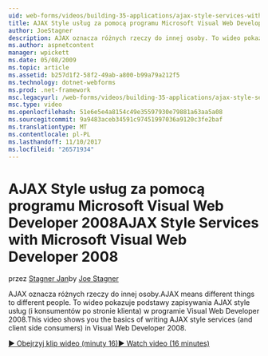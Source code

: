 ```yaml
---
uid: web-forms/videos/building-35-applications/ajax-style-services-with-microsoft-visual-web-developer-2008
title: AJAX Style usług za pomocą programu Microsoft Visual Web Developer 2008 | Dokumentacja firmy Microsoft
author: JoeStagner
description: AJAX oznacza różnych rzeczy do innej osoby. To wideo pokazuje podstawy pisanie usług styl AJAX (i konsumentów po stronie klienta) w odchyleń sieci Web Visual.
ms.author: aspnetcontent
manager: wpickett
ms.date: 05/08/2009
ms.topic: article
ms.assetid: b257d1f2-58f2-49ab-a800-b99a79a212f5
ms.technology: dotnet-webforms
ms.prod: .net-framework
msc.legacyurl: /web-forms/videos/building-35-applications/ajax-style-services-with-microsoft-visual-web-developer-2008
msc.type: video
ms.openlocfilehash: 51e6e5e4a8154c49e35597930e79881a63aa5a08
ms.sourcegitcommit: 9a9483aceb34591c97451997036a9120c3fe2baf
ms.translationtype: MT
ms.contentlocale: pl-PL
ms.lasthandoff: 11/10/2017
ms.locfileid: "26571934"
---
```

<a name="ajax-style-services-with-microsoft-visual-web-developer-2008"></a><span data-ttu-id="15dcc-104">AJAX Style usług za pomocą programu Microsoft Visual Web Developer 2008</span><span class="sxs-lookup"><span data-stu-id="15dcc-104">AJAX Style Services with Microsoft Visual Web Developer 2008</span></span>
====================
<span data-ttu-id="15dcc-105">przez [Stagner Jan](https://github.com/JoeStagner)</span><span class="sxs-lookup"><span data-stu-id="15dcc-105">by [Joe Stagner](https://github.com/JoeStagner)</span></span>

<span data-ttu-id="15dcc-106">AJAX oznacza różnych rzeczy do innej osoby.</span><span class="sxs-lookup"><span data-stu-id="15dcc-106">AJAX means different things to different people.</span></span> <span data-ttu-id="15dcc-107">To wideo pokazuje podstawy zapisywania AJAX style usług (i konsumentów po stronie klienta) w programie Visual Web Developer 2008.</span><span class="sxs-lookup"><span data-stu-id="15dcc-107">This video shows you the basics of writing AJAX style services (and client side consumers) in Visual Web Developer 2008.</span></span>

[<span data-ttu-id="15dcc-108">&#9654; Obejrzyj klip wideo (minuty 16)</span><span class="sxs-lookup"><span data-stu-id="15dcc-108">&#9654; Watch video (16 minutes)</span></span>](https://channel9.msdn.com/Blogs/ASP-NET-Site-Videos/ajax-style-services-with-microsoft-visual-web-developer-2008)
